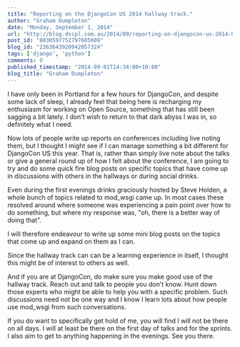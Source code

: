 ```yaml
---
title: "Reporting on the DjangoCon US 2014 hallway track."
author: "Graham Dumpleton"
date: "Monday, September 1, 2014"
url: "http://blog.dscpl.com.au/2014/09/reporting-on-djangocon-us-2014-hallway.html"
post_id: "8030597752797605609"
blog_id: "2363643920942057324"
tags: ['django', 'python']
comments: 0
published_timestamp: "2014-09-01T14:34:00+10:00"
blog_title: "Graham Dumpleton"
---
```


I have only been in Portland for a few hours for DjangoCon, and despite some lack of sleep, I already feel that being here is recharging my enthusiasm for working on Open Source, something that has still been sagging a bit lately. I don't wish to return to that dark abyss I was in, so definitely what I need.

Now lots of people write up reports on conferences including live noting them, but I thought I might see if I can manage something a bit different for DjangoCon US this year. That is, rather than simply live note about the talks or give a general round up of how I felt about the conference, I am going to try and do some quick fire blog posts on specific topics that have come up in discussions with others in the hallways or during social drinks.

Even during the first evenings drinks graciously hosted by Steve Holden, a whole bunch of topics related to mod\_wsgi came up. In most cases these resolved around where someone was experiencing a pain point over how to do something, but where my response was, "oh, there is a better way of doing that".

I will therefore endeavour to write up some mini blog posts on the topics that come up and expand on them as I can.

Since the hallway track can can be a learning experience in itself, I thought this might be of interest to others as well.

And if you are at DjangoCon, do make sure you make good use of the hallway track. Reach out and talk to people you don't know. Hunt down those experts who might be able to help you with a specific problem. Such discussions need not be one way and I know I learn lots about how people use mod\_wsgi from such conversations.

If you do want to specifically get hold of me, you will find I will not be there on all days. I will at least be there on the first day of talks and for the sprints. I also aim to get to anything happening in the evenings. See you there.